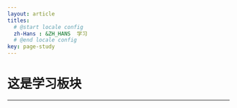 ```yaml
---
layout: article
titles:
  # @start locale config
  zh-Hans : &ZH_HANS  学习
  # @end locale config
key: page-study
---
```


 # 这是学习板块
------------------------------------------------
